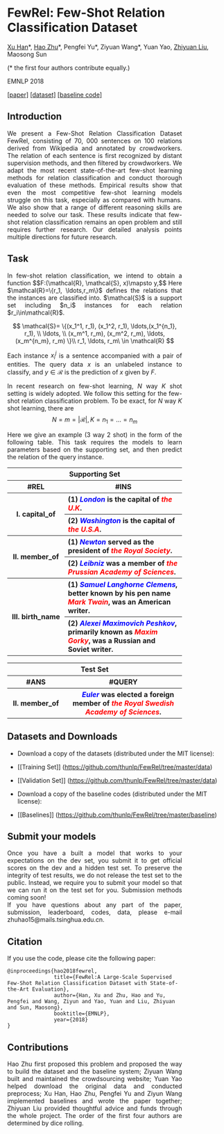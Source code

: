 <script type="text/javascript" charset="utf-8" src="
https://cdn.mathjax.org/mathjax/latest/MathJax.js?config=TeX-AMS-MML_HTMLorMML,
https://vincenttam.github.io/javascripts/MathJaxLocal.js"></script>


# FewRel: Few-Shot Relation Classification Dataset

[Xu Han](https://thucsthanxu13.github.io)\*, [Hao Zhu](http://zhuhao.me)\*, Pengfei Yu\*, Ziyuan Wang\*, Yuan Yao, [Zhiyuan Liu](http://nlp.csai.tsinghua.edu.cn/~lzy/), Maosong Sun

 (* the first four authors contribute equally.)

EMNLP 2018 

[[paper]](https://github.com/thunlp/FewRel/blob/master/paper/fewrel.pdf) [[dataset]](#datasets) [[baseline code]](#baseline)


## Introduction

<div style="width:80%;text-align:justify;"> 
We present a Few-Shot Relation Classification Dataset FewRel, consisting of 70, 000 sentences on 100 relations derived from Wikipedia and annotated by crowdworkers. The relation of each sentence is first recognized by distant supervision methods, and then filtered by crowdworkers. We adapt the most recent state-of-the-art few-shot learning methods for relation classification and conduct thorough evaluation of these methods. Empirical results show that even the most competitive few-shot learning models struggle on this task, especially as compared with humans. We also show that a range of different reasoning skills are needed to solve our task. These results indicate that few-shot relation classification remains an open problem and still requires further research. Our detailed analysis points multiple directions for future research.
</div>



## Task
<div style="width:80%;text-align:justify;"> 
In few-shot relation classification, we intend to obtain a function $$F:(\mathcal{R}, \mathcal{S}, x)\mapsto y,$$ 
Here $\mathcal{R}=\{r_1, \ldots,r_m\}$ defines the relations that the instances are classified into. 
$\mathcal{S}$ is a support set including $n_i$ instances for each relation $r_i\in\mathcal{R}$.

$$
\mathcal{S}= \{(x_1^1, r_1), (x_1^2, r_1), \ldots,(x_1^{n_1}, r_1), \\
\ldots, \\
(x_m^1, r_m), (x_m^2, r_m), \ldots,(x_m^{n_m}, r_m) \}\\
r_1, \ldots, r_m\ \in \mathcal{R} 
$$

Each instance $x_i^j$ is a sentence accompanied with a pair of entities. The query data $x$ is an unlabeled instance to classify, and $y\in\mathcal{R}$ is the prediction of $x$ given by $F$.

In recent research on few-shot learning, $N$ way $K$ shot setting is widely adopted. We follow this setting for the few-shot relation classification problem. To be exact, for $N$ way $K$ shot learning, there are 
$$
N=m=|\mathcal{R}|, K=n_1=\ldots=n_m
$$

Here we give an example (3 way 2 shot) in the form of the following table. This task requires the models to learn parameters based on the supporting set, and then predict the relation of the query instance.
</div>

<table style="width:80%;">
        <tr>
            <th colspan ="2" style="text-align:center;">Supporting Set</th>
        </tr>
		<tr >
            <th style="text-align:center;width:10%">#REL</th>
            <th style="text-align:center;width:40%">#INS</th>
        </tr>
        <tr>
            <th rowspan="2" style="text-align:center;vertical-align:middle;">I. capital_of</th>
            <th align="left"> (1) <font style="color:blue;font-weight:bold;font-style:italic;">London</font> is the capital of <font style="color:red;font-weight:bold;font-style:italic;">the U.K</font>. </th>
        </tr>
        <tr>
            <th align="left"> (2) <font style="color:blue;font-weight:bold;font-style:italic;">Washington</font> is the capital of <font style="color:red;font-weight:bold;font-style:italic;">the U.S.A</font>. </th>
        </tr>
        <tr align="left">
            <th rowspan="2" style="text-align:center;vertical-align:middle;"> II. member_of</th>
            <th> (1) <font style="color:blue;font-weight:bold;font-style:italic;">Newton</font> served as the president of <font style="color:red;font-weight:bold;font-style:italic;">the Royal Society</font>. </th>
        </tr>
        <tr align="left">
            <th> (2) <font style="color:blue;font-weight:bold;font-style:italic;">Leibniz</font> was a member of <font style="color:red;font-weight:bold;font-style:italic;">the Prussian Academy of Sciences</font>. </th>
        </tr>
        <tr align="left">
            <th rowspan="2" style="text-align:center;vertical-align:middle;"> III. birth_name</th>
            <th>  (1) <font style="color:blue;font-weight:bold;font-style:italic;">Samuel Langhorne Clemens</font>, better known by his pen name <font style="color:red;font-weight:bold;font-style:italic;">Mark Twain</font>, was an American writer. </th>
        </tr>
        <tr align="left">
                    <th> (2) <font style="color:blue;font-weight:bold;font-style:italic;">Alexei Maximovich Peshkov</font>, primarily known as <font style="color:red;font-weight:bold;font-style:italic;">Maxim Gorky</font>, was a Russian and Soviet writer. </th>            
        </tr>                
    </table>
    
<table  style="width:80%">
        <tr>
            <th colspan ="2" style="text-align:center;">Test Set</th>
        </tr>
        <tr>
            <th style="text-align:center;width:10%"> #ANS</th>
            <th style="text-align:center;width:40%"> #QUERY</th>
        </tr>
        <tr>
            <th style="text-align:center;vertical-align:middle;"> II. member_of</th>
            <th> &nbsp;&nbsp;&nbsp;&nbsp; <font style="color:blue;font-weight:bold;font-style:italic;">Euler</font> was elected a foreign member of <font style="color:red;font-weight:bold;font-style:italic;">the Royal Swedish Academy of Sciences</font>.
            </th>
        </tr>
</table>


## Datasets and Downloads


*	Download a copy of the datasets (distributed under the MIT license):


*	[[Training Set]] (https://github.com/thunlp/FewRel/tree/master/data)

*	[[Validation Set]] (https://github.com/thunlp/FewRel/tree/master/data)


*	Download a copy of the baseline codes (distributed under the MIT license):


*	[[Baselines]] (https://github.com/thunlp/FewRel/tree/master/baseline)

## Submit your models


<div style="width:80%;text-align:justify;"> 
Once you have a built a model that works to your expectations on the dev set, you submit it to get official scores on the dev and a hidden test set. To preserve the integrity of test results, we do not release the test set to the public. Instead, we require you to submit your model so that we can run it on the test set for you. Submission methods coming soon!
</div>







<div style="width:80%;text-align:justify;"> 
If you have questions about any part of the paper, submission, leaderboard, codes, data, please e-mail zhuhao15@mails.tsinghua.edu.cn.
</div>


## Citation


If you use the code, please cite the following paper:

<pre style="width:80%;"><code class="prettyprint lang- prettyprinted" style=""><span class="lit">@inproceedings</span><span class="pun">{</span><span class="pln">hao2018fewrel</span><span class="pun">,</span><span class="pln">
               title</span><span class="pun">={</span><span class="typ">FewRel</span><span class="pun">:</span><span class="pln">A </span><span class="typ">Large</span><span class="pun">-</span><span class="typ">Scale</span><span class="pln"> </span><span class="typ">Supervised</span><span class="pln"> </span><span class="typ">Few</span><span class="pun">-</span><span class="pln">Shot </span><span class="typ">Relation</span><span class="pln"> </span><span class="typ">Classification</span><span class="pln"> </span><span class="typ">Dataset</span><span class="pln"> </span><span class="kwd">with</span><span class="pln"> </span><span class="typ">State</span><span class="pun">-</span><span class="pln">of</span><span class="pun">-</span><span class="pln">the</span><span class="pun">-</span><span class="typ">Art</span><span class="pln"> </span><span class="typ">Evaluation</span><span class="pun">},</span><span class="pln">
               author</span><span class="pun">={</span><span class="typ">Han</span><span class="pun">,</span><span class="pln"> </span><span class="typ">Xu</span><span class="pln"> </span><span class="kwd">and</span><span class="pln"> </span><span class="typ">Zhu</span><span class="pun">,</span><span class="pln"> </span><span class="typ">Hao</span><span class="pln"> </span><span class="kwd">and</span><span class="pln"> </span><span class="typ">Yu</span><span class="pun">,</span><span class="pln"> </span><span class="typ">Pengfei</span><span class="pln"> </span><span class="kwd">and</span><span class="pln"> </span><span class="typ">Wang</span><span class="pun">,</span><span class="pln"> </span><span class="typ">Ziyun</span><span class="pln"> </span><span class="kwd">and</span><span class="pln"> </span><span class="typ">Yao</span><span class="pun">,</span><span class="pln"> </span><span class="typ">Yuan</span><span class="pln"> </span><span class="kwd">and</span><span class="pln"> </span><span class="typ">Liu</span><span class="pun">,</span><span class="pln"> </span><span class="typ">Zhiyuan</span><span class="pln"> </span><span class="kwd">and</span><span class="pln"> </span><span class="typ">Sun</span><span class="pun">,</span><span class="pln"> </span><span class="typ">Maosong</span><span class="pun">},</span><span class="pln">
               booktitle</span><span class="pun">={</span><span class="pln">EMNLP</span><span class="pun">},</span><span class="pln">
               year</span><span class="pun">={</span><span class="lit">2018</span><span class="pun">}</span><span class="pln">
</span><span class="pun">}</span></code></pre>



## Contributions


<div style="width:80%;text-align:justify;"> 
Hao Zhu first proposed this problem and proposed the way to build the dataset and the baseline system; Ziyuan Wang built and maintained the crowdsourcing website; Yuan Yao helped download the original data and conducted preprocess; 
Xu Han, Hao Zhu, Pengfei Yu and Ziyun Wang implemented baselines and wrote the paper together; Zhiyuan Liu provided thoughtful advice and funds through the whole project. The order of the first four authors are determined by dice rolling. 
</div>



